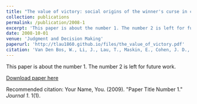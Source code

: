 ```yaml
---
title: "The value of victory: social origins of the winner's curse in common value auctions"
collection: publications
permalink: /publication/2008-1
excerpt: 'This paper is about the number 1. The number 2 is left for future work.'
date: 2008-10-01
venue: 'Judgment and Decision Making'
paperurl: 'http://tlau1860.github.io/files/the_value_of_victory.pdf'
citation: 'Van Den Bos, W., Li, J., Lau, T., Maskin, E., Cohen, J. D., Montague, P. R., & McClure, S. M. (2008). The value of victory: social origins of the winner&apos;s curse in common value auctions. <i>Judgment and Decision Making, 3</i>(7). 483.'
---
```

This paper is about the number 1. The number 2 is left for future work.

[Download paper here](http://tlau1860.github.io/files/the_value_of_victory.pdf)

Recommended citation: Your Name, You. (2009). "Paper Title Number 1." <i>Journal 1</i>. 1(1).